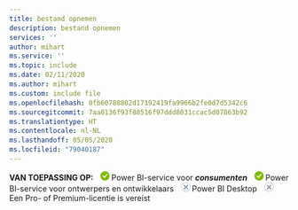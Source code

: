 ```yaml
---
title: bestand opnemen
description: bestand opnemen
services: ''
author: mihart
ms.service: ''
ms.topic: include
ms.date: 02/11/2020
ms.author: mihart
ms.custom: include file
ms.openlocfilehash: 0fb60788802d17192419fa9966b2fe0d7d5342c6
ms.sourcegitcommit: 7aa0136f93f88516f97ddd8031ccac5d07863b92
ms.translationtype: HT
ms.contentlocale: nl-NL
ms.lasthandoff: 05/05/2020
ms.locfileid: "79040187"
---
```

<Token>**VAN TOEPASSING OP:** ![ja](media/yes.png)Power BI-service voor ***consumenten*** ![ja](media/yes.png)Power BI-service voor ontwerpers en ontwikkelaars ![nee](media/no.png)Power BI Desktop ![nee](media/no.png)Een Pro- of Premium-licentie is vereist</Token>